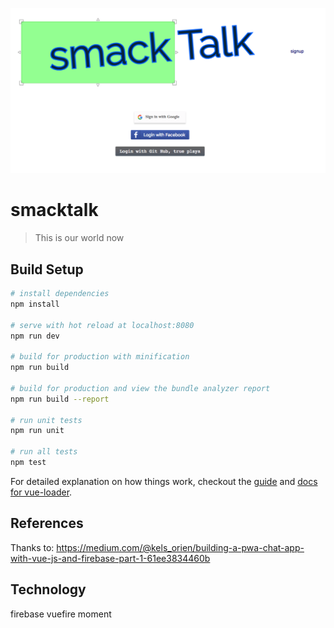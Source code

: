 ![example of auth screen](https://github.com/NCMoseley/smacktalk/blob/master/src/assets/example.png)

# smacktalk

> This is our world now

## Build Setup

```bash
# install dependencies
npm install

# serve with hot reload at localhost:8080
npm run dev

# build for production with minification
npm run build

# build for production and view the bundle analyzer report
npm run build --report

# run unit tests
npm run unit

# run all tests
npm test
```

For detailed explanation on how things work, checkout the [guide](http://vuejs-templates.github.io/webpack/) and [docs for vue-loader](http://vuejs.github.io/vue-loader).

## References

Thanks to:
https://medium.com/@kels_orien/building-a-pwa-chat-app-with-vue-js-and-firebase-part-1-61ee3834460b

## Technology

firebase
vuefire
moment
